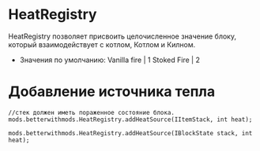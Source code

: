# HeatRegistry

HeatRegistry позволяет присвоить целочисленное значение блоку, который взаимодействует с котлом, Котлом и Килном.

* Значения по умолчанию: Vanilla fire | 1 Stoked Fire | 2

# Добавление источника тепла

```zenscript
//стек должен иметь пораженное состояние блока.
mods.betterwithmods.HeatRegistry.addHeatSource(IItemStack, int heat);

mods.betterwithmods.HeatRegistry.addHeatSource(IBlockState stack, int heat);

```
